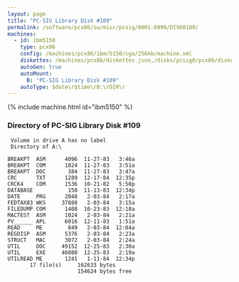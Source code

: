```yaml
---
layout: page
title: "PC-SIG Library Disk #109"
permalink: /software/pcx86/sw/misc/pcsig/0001-0999/DISK0109/
machines:
  - id: ibm5150
    type: pcx86
    config: /machines/pcx86/ibm/5150/cga/256kb/machine.xml
    diskettes: /machines/pcx86/diskettes.json,/disks/pcsig0/pcx86/diskettes.json
    autoGen: true
    autoMount:
      B: "PC-SIG Library Disk #109"
    autoType: $date\r$time\rB:\rDIR\r
---
```


{% include machine.html id="ibm5150" %}

### Directory of PC-SIG Library Disk #109

     Volume in drive A has no label
     Directory of A:\

    BREAKPT  ASM      4096  11-27-83   3:46a
    BREAKPT  COM      1024  11-27-83   3:51a
    BREAKPT  DOC       384  11-27-83   3:47a
    CRC      TXT      1289  12-17-84  12:35p
    CRCK4    COM      1536  10-21-82   5:50p
    DATABASE           150  11-13-83  12:34p
    DATE     PRG      2048   2-03-84   2:17a
    FEDTAX83 WKS     37888   2-03-84   3:15a
    FILEDUMP COM      1408  10-23-83  12:18a
    MACTEST  ASM      1024   2-03-84   2:21a
    PV______ APL      6016  12-11-83   1:51a
    READ     ME        849   2-03-84  12:04a
    REGDISP  ASM      5376   2-03-84   2:23a
    STRUCT   MAC      3072   2-03-84   2:24a
    UTIL     DOC     49152  12-25-83   2:30a
    UTIL     EXE     46080  12-25-83   2:19a
    UTILREAD ME       1241   1-11-84  12:34p
           17 file(s)     162633 bytes
                          154624 bytes free
